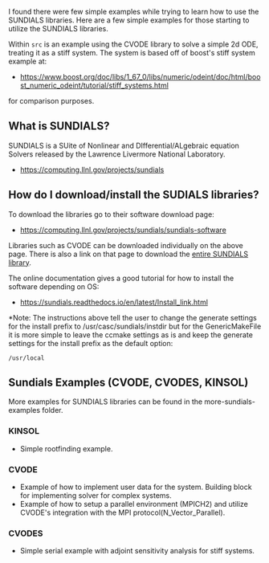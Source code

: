 I found there were few simple examples while trying to learn how to use the SUNDIALS libraries. Here are a few simple examples for those starting to utilize the SUNDIALS libraries. 

Within `src` is an example using the CVODE library to solve a simple 2d ODE, treating it as a stiff system. The system is based off of boost's stiff system example at:

 - https://www.boost.org/doc/libs/1_67_0/libs/numeric/odeint/doc/html/boost_numeric_odeint/tutorial/stiff_systems.html
 
for comparison purposes.

## What is SUNDIALS?

SUNDIALS is a SUite of Nonlinear and DIfferential/ALgebraic equation Solvers released by the Lawrence Livermore National Laboratory.

 - https://computing.llnl.gov/projects/sundials

## How do I download/install the SUDIALS libraries?

To download the libraries go to their software download page:

 - https://computing.llnl.gov/projects/sundials/sundials-software

Libraries such as CVODE can be downloaded individually on the above page. There is also a link on that page to download the [entire SUNDIALS library](https://github.com/LLNL/sundials/releases/download/v6.5.0/sundials-6.5.0.tar.gz).
 
The online documentation gives a good tutorial for how to install the software depending on OS: 

 - https://sundials.readthedocs.io/en/latest/Install_link.html
 
*Note: The instructions above tell the user to change the generate settings for the install prefix to /usr/casc/sundials/instdir but for the GenericMakeFile it is more simple to leave the ccmake settings as is and keep the generate settings for the install prefix as the default option:

```
/usr/local
```

## Sundials Examples (CVODE, CVODES, KINSOL)

More examples for SUNDIALS libraries can be found in the more-sundials-examples folder.

### KINSOL

 - Simple rootfinding example.

### CVODE

 - Example of how to implement user data for the system. Building block for implementing solver for complex systems. 
 - Example of how to setup a parallel environment (MPICH2) and utilize CVODE's integration with the MPI protocol(N_Vector_Parallel).

### CVODES

 - Simple serial example with adjoint sensitivity analysis for stiff systems. 

